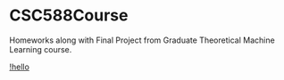 # CSC588Course
Homeworks along with Final Project from Graduate Theoretical Machine Learning course. 

[!hello](quad.jpeg)
